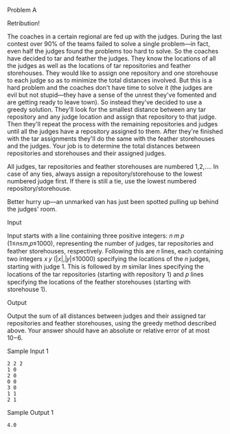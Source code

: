 Problem A

Retribution!

The coaches in a certain regional are fed up with the judges. During the last contest over 90% of the teams failed to solve a single problem—in fact, even half the judges found the problems too hard to solve. So the coaches have decided to tar and feather the judges. They know the locations of all the judges as well as the locations of tar repositories and feather storehouses. They would like to assign one repository and one storehouse to each judge so as to minimize the total distances involved. But this is a hard problem and the coaches don't have time to solve it (the judges are evil but not stupid—they have a sense of the unrest they've fomented and are getting ready to leave town). So instead they've decided to use a greedy solution. They'll look for the smallest distance between any tar repository and any judge location and assign that repository to that judge. Then they'll repeat the process with the remaining repositories and judges until all the judges have a repository assigned to them. After they're finished with the tar assignments they'll do the same with the feather storehouses and the judges. Your job is to determine the total distances between repositories and storehouses and their assigned judges.

All judges, tar repositories and feather storehouses are numbered 1,2,…. In case of any ties, always assign a repository/storehouse to the lowest numbered judge first. If there is still a tie, use the lowest numbered repository/storehouse.

Better hurry up—an unmarked van has just been spotted pulling up behind the judges' room.

Input

Input starts with a line containing three positive integers: 𝑛 𝑚 𝑝 (1≤𝑛≤𝑚,𝑝≤1000), representing the number of judges, tar repositories and feather storehouses, respectively. Following this are 𝑛 lines, each containing two integers 𝑥 𝑦 (|𝑥|,|𝑦|≤10000) specifying the locations of the 𝑛 judges, starting with judge 1. This is followed by 𝑚 similar lines specifying the locations of the tar repositories (starting with repository 1) and 𝑝 lines specifying the locations of the feather storehouses (starting with storehouse 1).

Output

Output the sum of all distances between judges and their assigned tar repositories and feather storehouses, using the greedy method described above. Your answer should have an absolute or relative error of at most 10−6.

Sample Input 1

    2 2 2
    1 0
    2 0
    0 0
    3 0
    1 1
    2 1

Sample Output 1

    4.0

